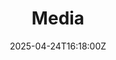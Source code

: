 ---
title: Media
linkTitle: Media
date: '2025-04-24T16:18:00Z'
weight: 1
description: Registration details for Space-Comm Expo 2025 in London on March 11-12,
  including attendee information, interests in space-related sectors, and consent
  for data usage and photography at the event.
draft: false
ref: media
---